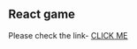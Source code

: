 ## React game

Please check the link- [CLICK ME](https://svitlanakarahayeva.github.io/project-4-assessment/)


